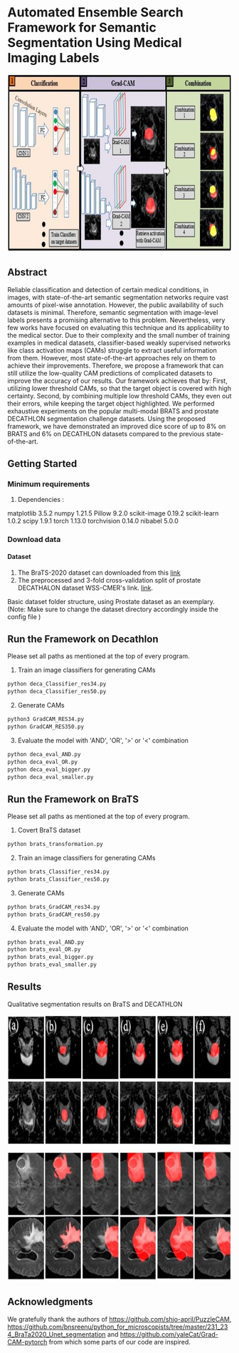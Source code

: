 # Automated Ensemble Search Framework for Semantic Segmentation Using Medical Imaging Labels

<img src="figures/frame.jpg" width="800" height="400"/>

## Abstract
Reliable classification and detection of certain medical conditions, in images, with state-of-the-art semantic segmentation networks require vast amounts of pixel-wise annotation. However, the public availability of such datasets is minimal. Therefore, semantic segmentation with image-level labels presents a promising alternative to this problem. Nevertheless, very few works have focused on evaluating this technique and its applicability to the medical sector.
Due to their complexity and the small number of training examples in medical datasets, classifier-based weakly supervised networks like class activation maps (CAMs) struggle to extract useful information from them. However, most state-of-the-art approaches rely on them to achieve their improvements. Therefore, we propose a framework that can still utilize the low-quality CAM predictions of complicated datasets to improve the accuracy of our results.
Our framework achieves that by: First, utilizing lower threshold CAMs, so that the target object is covered with high certainty. Second, by combining multiple low threshold CAMs, they even out their errors, while keeping the target object highlighted. We performed exhaustive experiments on the popular multi-modal BRATS and prostate DECATHLON segmentation challenge datasets. Using the proposed framework, we have demonstrated an improved dice score of up to 8% on BRATS and 6% on DECATHLON datasets compared to the previous state-of-the-art.
## Getting Started

### Minimum requirements

1. Dependencies :

matplotlib 3.5.2
numpy 1.21.5
Pillow 9.2.0
scikit-image 0.19.2
scikit-learn 1.0.2
scipy 1.9.1
torch 1.13.0
torchvision 0.14.0
nibabel 5.0.0


### Download data

#### Dataset

1. The BraTS-2020 dataset can downloaded from this [link](https://www.med.upenn.edu/cbica/brats2020/data.html)
2. The preprocessed and 3-fold cross-validation split of prostate DECATHALON dataset WSS-CMER's link. [link](https://github.com/gaurav104/WSS-CMER).

Basic dataset folder structure, using Prostate dataset as an exemplary. (Note: Make sure to change the dataset directory accordingly inside the config file )


## Run the Framework on Decathlon
Please set all paths as mentioned at the top of every program.

1. Train an image classifiers for generating CAMs
```bash
python deca_Classifier_res34.py
python deca_Classifier_res50.py

```

2. Generate CAMs
```bash
python3 GradCAM_RES34.py
python GradCAM_RES350.py
```


3. Evaluate the model with 'AND', 'OR', '>' or '<' combination
```bash
python deca_eval_AND.py
python deca_eval_OR.py
python deca_eval_bigger.py
python deca_eval_smaller.py

```

## Run the Framework on BraTS
Please set all paths as mentioned at the top of every program.

1. Covert BraTS dataset
```bash
python brats_transformation.py
```

2. Train an image classifiers for generating CAMs
```bash
python brats_Classifier_res34.py
python brats_Classifier_res50.py
```


3. Generate CAMs
```bash
python brats_GradCAM_res34.py
python brats_GradCAM_res50.py
```

4. Evaluate the model with 'AND', 'OR', '>' or '<' combination
```bash
python brats_eval_AND.py
python brats_eval_OR.py
python brats_eval_bigger.py
python brats_eval_smaller.py

```


## Results
Qualitative segmentation results on BraTS and DECATHLON

<img src="figures/examples.jpg" width="800" height="600"/>


## Acknowledgments
We gratefully thank the authors of https://github.com/shjo-april/PuzzleCAM, https://github.com/bnsreenu/python_for_microscopists/tree/master/231_234_BraTa2020_Unet_segmentation and https://github.com/yaleCat/Grad-CAM-pytorch from which some parts of our code are inspired.
